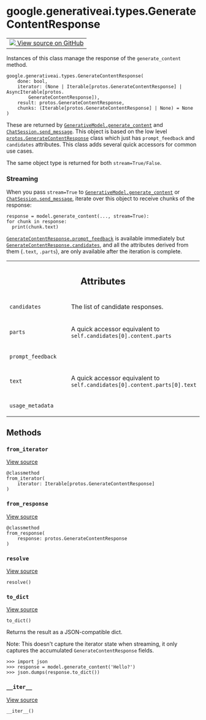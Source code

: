
# google.generativeai.types.GenerateContentResponse

<!-- Insert buttons and diff -->

<table class="tfo-notebook-buttons tfo-api nocontent">
<td>
  <a target="_blank" href="https://github.com/google/generative-ai-python/blob/master/google/generativeai/types/generation_types.py#L625-L689">
    <img src="https://www.tensorflow.org/images/GitHub-Mark-32px.png" />
    View source on GitHub
  </a>
</td>
</table>



Instances of this class manage the response of the `generate_content` method.

<pre class="devsite-click-to-copy prettyprint lang-py tfo-signature-link">
<code>google.generativeai.types.GenerateContentResponse(
    done: bool,
    iterator: (None | Iterable[protos.GenerateContentResponse] | AsyncIterable[protos.
        GenerateContentResponse]),
    result: protos.GenerateContentResponse,
    chunks: (Iterable[protos.GenerateContentResponse] | None) = None
)
</code></pre>



<!-- Placeholder for "Used in" -->

These are returned by <a href="../../../google/generativeai/GenerativeModel.md#generate_content"><code>GenerativeModel.generate_content</code></a> and <a href="../../../google/generativeai/ChatSession.md#send_message"><code>ChatSession.send_message</code></a>.
This object is based on the low level <a href="../../../google/generativeai/protos/GenerateContentResponse.md"><code>protos.GenerateContentResponse</code></a> class which just has `prompt_feedback`
and `candidates` attributes. This class adds several quick accessors for common use cases.

The same object type is returned for both `stream=True/False`.

### Streaming

When you pass `stream=True` to <a href="../../../google/generativeai/GenerativeModel.md#generate_content"><code>GenerativeModel.generate_content</code></a> or <a href="../../../google/generativeai/ChatSession.md#send_message"><code>ChatSession.send_message</code></a>,
iterate over this object to receive chunks of the response:

```
response = model.generate_content(..., stream=True):
for chunk in response:
  print(chunk.text)
```

<a href="../../../google/generativeai/protos/GenerateContentResponse.md#prompt_feedback"><code>GenerateContentResponse.prompt_feedback</code></a> is available immediately but
<a href="../../../google/generativeai/protos/GenerateContentResponse.md#candidates"><code>GenerateContentResponse.candidates</code></a>, and all the attributes derived from them (`.text`, `.parts`),
are only available after the iteration is complete.



<!-- Tabular view -->
 <table class="responsive fixed orange">
<colgroup><col width="214px"><col></colgroup>
<tr><th colspan="2"><h2 class="add-link">Attributes</h2></th></tr>

<tr>
<td>

`candidates`<a id="candidates"></a>

</td>
<td>

The list of candidate responses.

</td>
</tr><tr>
<td>

`parts`<a id="parts"></a>

</td>
<td>

A quick accessor equivalent to `self.candidates[0].content.parts`

</td>
</tr><tr>
<td>

`prompt_feedback`<a id="prompt_feedback"></a>

</td>
<td>



</td>
</tr><tr>
<td>

`text`<a id="text"></a>

</td>
<td>

A quick accessor equivalent to `self.candidates[0].content.parts[0].text`

</td>
</tr><tr>
<td>

`usage_metadata`<a id="usage_metadata"></a>

</td>
<td>



</td>
</tr>
</table>



## Methods

<h3 id="from_iterator"><code>from_iterator</code></h3>

<a target="_blank" class="external" href="https://github.com/google/generative-ai-python/blob/master/google/generativeai/types/generation_types.py#L627-L637">View source</a>

<pre class="devsite-click-to-copy prettyprint lang-py tfo-signature-link">
<code>@classmethod</code>
<code>from_iterator(
    iterator: Iterable[protos.GenerateContentResponse]
)
</code></pre>




<h3 id="from_response"><code>from_response</code></h3>

<a target="_blank" class="external" href="https://github.com/google/generative-ai-python/blob/master/google/generativeai/types/generation_types.py#L639-L645">View source</a>

<pre class="devsite-click-to-copy prettyprint lang-py tfo-signature-link">
<code>@classmethod</code>
<code>from_response(
    response: protos.GenerateContentResponse
)
</code></pre>




<h3 id="resolve"><code>resolve</code></h3>

<a target="_blank" class="external" href="https://github.com/google/generative-ai-python/blob/master/google/generativeai/types/generation_types.py#L684-L689">View source</a>

<pre class="devsite-click-to-copy prettyprint lang-py tfo-signature-link">
<code>resolve()
</code></pre>




<h3 id="to_dict"><code>to_dict</code></h3>

<a target="_blank" class="external" href="https://github.com/google/generative-ai-python/blob/master/google/generativeai/types/generation_types.py#L405-L415">View source</a>

<pre class="devsite-click-to-copy prettyprint lang-py tfo-signature-link">
<code>to_dict()
</code></pre>

Returns the result as a JSON-compatible dict.

Note: This doesn't capture the iterator state when streaming, it only captures the accumulated
`GenerateContentResponse` fields.

```
>>> import json
>>> response = model.generate_content('Hello?')
>>> json.dumps(response.to_dict())
```

<h3 id="__iter__"><code>__iter__</code></h3>

<a target="_blank" class="external" href="https://github.com/google/generative-ai-python/blob/master/google/generativeai/types/generation_types.py#L647-L682">View source</a>

<pre class="devsite-click-to-copy prettyprint lang-py tfo-signature-link">
<code>__iter__()
</code></pre>






